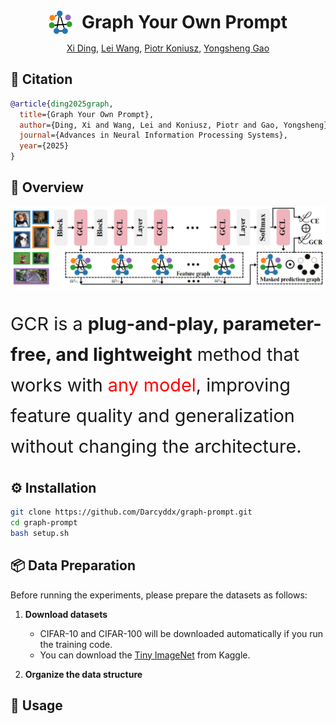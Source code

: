 <div align="center">
  <h1 style="display: flex; align-items: center; justify-content: center; gap: 15px; margin: 0;">
    <a href="https://darcyddx.github.io/gcr" style="display:inline-flex; align-items:center;">
      <img src="assets/gcr_icon.png" alt="Project Page" style="width:38px; height:38px; object-fit:contain;">
    </a>
    Graph Your Own Prompt
  </h1>



[Xi Ding](https://darcyddx.github.io/), [Lei Wang](https://leiwangr.github.io/), [Piotr Koniusz](https://www.koniusz.com/), [Yongsheng Gao](https://experts.griffith.edu.au/19112-yongsheng-gao)
</div>

## 📑 Citation
```bibtex
@article{ding2025graph,
  title={Graph Your Own Prompt},
  author={Ding, Xi and Wang, Lei and Koniusz, Piotr and Gao, Yongsheng},
  journal={Advances in Neural Information Processing Systems},
  year={2025}
}
```

## 📖 Overview
![framework](assets/graph_pipeline.png)
<p style="font-size: 1.8rem; line-height: 1.7;">
  GCR is a <strong>plug-and-play, parameter-free, and lightweight</strong> method that works with <span style="color: red;">any model</span>, improving feature quality and generalization without changing the architecture.
</p>


## ⚙️ Installation

```bash
git clone https://github.com/Darcyddx/graph-prompt.git
cd graph-prompt
bash setup.sh
```

## 📦 Data Preparation
Before running the experiments, please prepare the datasets as follows:

1. **Download datasets**  
   - CIFAR-10 and CIFAR-100 will be downloaded automatically if you run the training code.
   - You can download the [Tiny ImageNet](https://www.kaggle.com/datasets/akash2sharma/tiny-imagenet) from Kaggle.


2. **Organize the data structure**  
<!-- graph-prompt/
├── data/
│ ├── cifar100/
│ │ ├── train/
│ │ ├── val/
│ └── imagenet/
│ ├── train/
│ ├── val/ -->

## 🚀 Usage